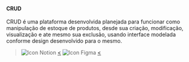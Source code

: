 #### CRUD
CRUD é uma plataforma desenvolvida planejada para funcionar como manipulação de estoque de produtos, desde sua criação, modificação, visualização e ate mesmo sua exclusão, usando interface modelada conforme design desenvolvido para o mesmo.

> ![Icon Notion](https://img.shields.io/badge/Notion-000000?style=for-the-badge&logo=notion&logoColor=white) [<](https://www.google.coms) ![Icon Figma](https://img.shields.io/badge/Figma-000000?style=for-the-badge&logo=figma&logoColor=white) [<](https://www.google.coms)


